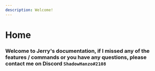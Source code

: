 ```yaml
---
description: Welcome!
---
```


# Home

### Welcome to Jerry's documentation, if I missed any of the features / commands or you have any questions, please contact me on Discord `ShadowHanzo#2108`

